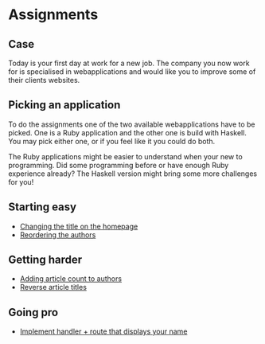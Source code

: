 # Assignments

## Case

Today is your first day at work for a new job. The company you now work for is specialised in webapplications and would like you to improve some of their clients websites.

## Picking an application

To do the assignments one of the two available webapplications have to be picked. One is a Ruby application and the other one is build with Haskell. You may pick either one, or if you feel like it you could do both.

The Ruby applications might be easier to understand when your new to programming. Did some programming before or have enough Ruby experience already? The Haskell version might bring some more challenges for you!

## Starting easy

* [Changing the title on the homepage](assignment-1.md)
* [Reordering the authors](assignment-2.md)

## Getting harder

* [Adding article count to authors](assignment-3.md)
* [Reverse article titles](assignment-4.md)

## Going pro

* [Implement handler + route that displays your name](assignment-5.md)
